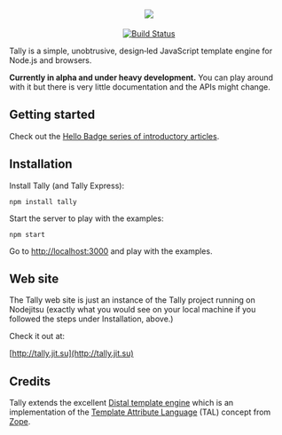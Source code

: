 <h1 style='text-align: center'><a href='/'><img id='tally-logo' src='http://aralbalkan.com/images/tally-logo-v2.svg'></a></h1>

<p style='text-align: center'><a href='https://travis-ci.org/aral/tally'><img src='https://travis-ci.org/aral/tally.png?branch=master' alt='Build Status'></a></p>

Tally is a simple, unobtrusive, design‐led JavaScript template engine for Node.js and browsers.

**Currently in alpha and under heavy development.** You can play around with it but there is very little documentation and the APIs might change.

Getting started
---

Check out the [Hello Badge series of introductory articles](https://github.com/aral/tally-hello-badge-1-text-and-attribute).

Installation
---

Install Tally (and Tally Express):

```npm install tally```

Start the server to play with the examples:

```npm start```

Go to [http://localhost:3000](http://localhost:3000/) and play with the examples.

Web site
---

The Tally web site is just an instance of the Tally project running on Nodejitsu (exactly what you would see on your local machine if you followed the steps under Installation, above.)

Check it out at:

[http://tally.jit.su](http://tally.jit.su)


Credits
---

Tally extends the excellent [Distal template engine](https://code.google.com/p/distal/) which is an implementation of the [Template Attribute Language](http://en.wikipedia.org/wiki/Template_Attribute_Language) (TAL) concept from [Zope](http://www.zope.org).